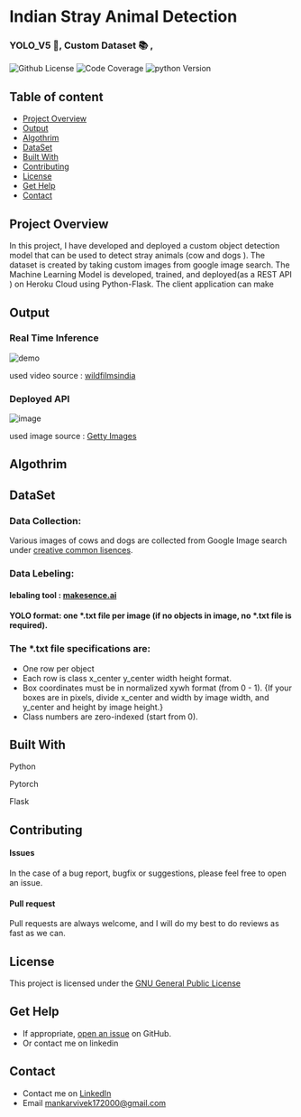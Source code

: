 # Indian Stray Animal Detection

###  YOLO_V5 🌟, Custom Dataset :books: , 

![Github License](https://img.shields.io/aur/license/android-studio)
![Code Coverage](https://img.shields.io/badge/coverage-80%25-green)
![python Version](https://img.shields.io/pypi/pyversions/Django)
 
## Table of content

- [Project Overview ](#Project-Overview )
- [Output](#Output)
- [Algothrim](#Algothrim)
- [DataSet](#DataSet) 
- [Built With](#built-with)
- [Contributing](#contributing)
- [License](#license)
- [Get Help](#get-help)
- [Contact](#contact)


## Project Overview

In this project, I have developed and deployed  a custom object detection model that can be used to detect stray animals (cow and dogs ). The dataset is created by taking custom images from google image search. The Machine Learning Model is developed, trained, and deployed(as a REST API ) on Heroku Cloud using Python-Flask. The client application can make 

## Output

### Real Time Inference 

![demo](/images/output.gif)

used video source : [wildfilmsindia](https://www.youtube.com/watch?v=pit4FU2lxZQ&t=52s)

### Deployed API 

![image](https://user-images.githubusercontent.com/53163419/120688561-d1f21400-c4c0-11eb-9917-cb29a0f2d059.png)

used image source : [Getty Images](https://media.gettyimages.com/photos/indian-domestic-stray-animals-picture-id1082294270?s=2048x2048)

## Algothrim


## DataSet

### Data Collection:
Various images of cows and dogs are collected from Google Image search under [creative common lisences](https://support.google.com/websearch/answer/29508?hl=en&co=GENIE.Platform%3DAndroid). 

### Data Lebeling:

#### lebaling tool : [makesence.ai](https://www.makesense.ai/)

#### YOLO format:   one *.txt file per image (if no objects in image, no *.txt file is required). 

### The *.txt file specifications are:

- One row per object
- Each row is class x_center y_center width height format.
- Box coordinates must be in normalized xywh format (from 0 - 1). {If your boxes are in pixels, divide x_center and width by image width, and y_center and height by image height.}
- Class numbers are zero-indexed (start from 0).

## Built With

Python

Pytorch

Flask 


## Contributing

#### Issues

In the case of a bug report, bugfix or suggestions, please feel free to open an issue.

#### Pull request

Pull requests are always welcome, and I will do my best to do reviews as fast as we can.


## License

This project is licensed under the [GNU General Public License](https://github.com/Vivek1258/Custom-object-detection-Indain-Stray-Animals/blob/main/LICENSE)

## Get Help

- If appropriate, [open an issue](https://github.com/Vivek1258/Custom-object-detection-Indain-Stray-Animals/issues) on GitHub. 
- Or contact me on linkedin 

## Contact 

- Contact me on [LinkedIn](https://www.linkedin.com/in/vivek-mankar-182735184/) 
- Email mankarvivek172000@gmail.com
 





